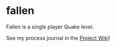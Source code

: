 # fallen

Fallen is a single player Quake level.

See my process journal in the [Project Wiki](https://github.com/zzmaxus/fallen/wiki)!
